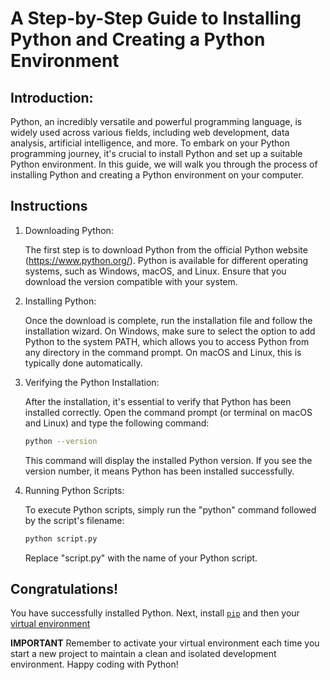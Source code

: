 # A Step-by-Step Guide to Installing Python and Creating a Python Environment

## Introduction:
Python, an incredibly versatile and powerful programming language, is widely used across various fields, including web development, data analysis, artificial intelligence, and more. To embark on your Python programming journey, it's crucial to install Python and set up a suitable Python environment. In this guide, we will walk you through the process of installing Python and creating a Python environment on your computer.

## Instructions

1. Downloading Python:

    The first step is to download Python from the official Python website (https://www.python.org/). Python is available for different operating systems, such as Windows, macOS, and Linux. Ensure that you download the version compatible with your system.

2. Installing Python:

    Once the download is complete, run the installation file and follow the installation wizard. On Windows, make sure to select the option to add Python to the system PATH, which allows you to access Python from any directory in the command prompt. On macOS and Linux, this is typically done automatically.

3. Verifying the Python Installation:

    After the installation, it's essential to verify that Python has been installed correctly. Open the command prompt (or terminal on macOS and Linux) and type the following command:

    ```sh
    python --version
    ```

    This command will display the installed Python version. If you see the version number, it means Python has been installed successfully.


4. Running Python Scripts:

    To execute Python scripts, simply run the "python" command followed by the script's filename:

    ```sh
    python script.py
    ```

    Replace "script.py" with the name of your Python script.


## Congratulations! 
You have successfully installed Python.  Next, install [`pip`](./03-install-pip.md) and then your [virtual environment](./04-install-your-virtual-environment.md)

**IMPORTANT** Remember to activate your virtual environment each time you start a new project to maintain a clean and isolated development environment. Happy coding with Python!